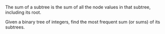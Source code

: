 The sum of a subtree is the sum of all the node values in that subtree, including its root.

Given a binary tree of integers, find the most frequent sum (or sums) of its subtrees.
